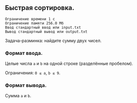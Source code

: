 ## Быстрая сортировка.

```
Ограничение времени 1 с
Ограничение памяти 256.0 Мб
Ввод стандартный ввод или input.txt
Вывод стандартный вывод или output.txt
```

Задача-разминка: найдите сумму двух чисел.

### Формат ввода.
Целые числа `a` и `b` на одной строке (разделённые пробелом).

Ограничения: `0 ≤ a`, `b ≤ 9`.

### Формат вывода.
Сумма `a` и `b`.